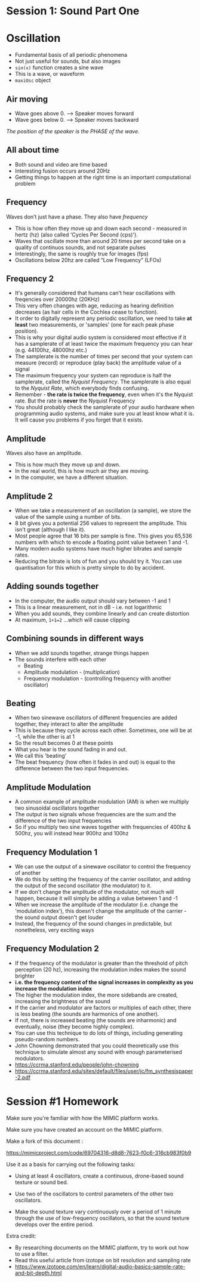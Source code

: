 # Session 1: Sound Part One

# Oscillation

- Fundamental basis of all periodic phenomena
- Not just useful for sounds, but also images
- `sin(x)` function creates a sine wave
- This is a wave, or waveform
- `maxiOsc` object

## Air moving

- Wave goes above 0. --> Speaker moves forward
- Wave goes below 0. --> Speaker moves backward

_The position of the speaker is the PHASE of the wave._

## All about time

- Both sound and video are time based
- Interesting fusion occurs around 20Hz
- Getting things to happen at the right time is an important computational problem

## Frequency

Waves don’t just have a phase. They also have _frequency_

- This is how often they move up and down each second - measured in hertz (hz) (also called 'Cycles Per Second (cps)').
- Waves that oscillate more than around 20 times per second take on a quality of continuos sounds, and not separate pulses
- Interestingly, the same is roughly true for images (fps)
- Oscillations below 20hz are called “Low Frequency” (LFOs)

## Frequency 2

- It's generally considered that humans can't hear oscillations with freqencies over 20000hz (20KHz)
- This very often changes with age, reducing as hearing definition decreases (as hair cells in the Cochlea cease to function).
- It order to digitally represent any periodic oscillation, we need to take **at least** two measurements, or 'samples' (one for each peak phase position).
- This is why your digital audio system is considered most effective if it has a samplerate of at least twice the maximum frequency you can hear (e.g. 44100hz, 48000hz etc.)
- The samplerate is the number of times per second that your system can measure (record) or reproduce (play back) the amplitude value of a signal
- The maximum frequency your system can reproduce is half the samplerate, called the _Nyquist Frequency_. The samplerate is also equal to the _Nyquist Rate_, which everybody finds confusing.
- Remember - **the rate is twice the frequency**, even when it's the Nyquist rate. But the rate is **never** the Nyquist Frequency
- You should probably check the samplerate of your audio hardware when programming audio systems, and make sure you at least know what it is. It will cause you problems if you forget that it exists.

## Amplitude

Waves also have an amplitude.

- This is how much they move up and down.
- In the real world, this is how much air they are moving.
- In the computer, we have a different situation.

## Amplitude 2

- When we take a measurement of an oscillation (a sample), we store the value of the sample using a number of bits.
- 8 bit gives you a potential 256 values to represent the amplitude. This isn't great (although I like it).
- Most people agree that 16 bits per sample is fine. This gives you 65,536 numbers with which to encode a floating point value between 1 and -1.
- Many modern audio systems have much higher bitrates and sample rates.
- Reducing the bitrate is lots of fun and you should try it. You can use quantisation for this which is pretty simple to do by accident.

## Adding sounds together

- In the computer, the audio output should vary between -1 and 1
- This is a linear measurement, not in dB - i.e. not logarithmic
- When you add sounds, they combine linearly and can create distortion
- At maximum, `1+1=2` ...which will cause clipping

## Combining sounds in different ways

- When we add sounds together, strange things happen
- The sounds interfere with each other
  - Beating
  - Amplitude modulation - (multiplication)
  - Frequency modulation - (controlling frequency with another oscillator)
  
## Beating
- When two sinewave oscillators of different frequencies are added together, they interact to alter the amplitude
- This is because they cycle across each other. Sometimes, one will be at -1, while the other is at 1
- So the result becomes 0 at these points
- What you hear is the sound fading in and out.
- We call this 'beating'
- The beat frequency (how often it fades in and out) is equal to the difference between the two input frequencies.
  
## Amplitude Modulation

- A common example of amplitude modulation (AM) is when we multiply two sinusoidal oscillators together
- The output is two signals whose frequencies are the sum and the difference of the two input frequencies
- So if you multiply two sine waves together with frequencies of 400hz & 500hz, you will instead hear 900hz and 100hz

## Frequency Modulation 1
- We can use the output of a sinewave oscillator to control the frequency of another
- We do this by setting the frequency of the carrier oscillator, and adding the output of the second oscillator (the modulator) to it.
- If we don't change the amplitude of the modulator, not much will happen, because it will simply be adding a value between 1 and -1
- When we increase the amplitude of the modulator (i.e. change the 'modulation index'), this doesn't change the amplitude of the carrier - the sound output doesn't get louder
- Instead, the frequency of the sound changes in predictable, but nonetheless, very exciting ways
## Frequency Modulation 2
- If the frequency of the modulator is greater than the threshold of pitch perception (20 hz), increasing the modulation index makes the sound brighter
- **i.e. the frequency content of the signal increases in complexity as you increase the modulation index**
- The higher the modulation index, the more sidebands are created, increasing the brightness of the sound
- If the carrier and modulator are factors or multiples of each other, there is less beating (the sounds are harmonics of one another).
- If not, there is increased beating (the sounds are inharmonic) and eventually, noise (they become highly complex).
- You can use this technique to do lots of things, including generating pseudo-random numbers.
- John Chowning demonstrated that you could theoretically use this technique to simulate almost any sound with enough parameterised modulators.
- https://ccrma.stanford.edu/people/john-chowning
- https://ccrma.stanford.edu/sites/default/files/user/jc/fm_synthesispaper-2.pdf

# Session #1 Homework

Make sure you're familiar with how the MIMIC platform works.

Make sure you have created an account on the MIMIC platform.

Make a fork of this documemt :

https://mimicproject.com/code/69704316-d8d8-7623-f0c6-316cb983f0b9

Use it as a basis for carrying out the following tasks:

- Using at least 4 oscillators, create a continuous, drone-based sound texture or sound bed.

- Use two of the oscillators to control parameters of the other two oscillators.

- Make the sound texture vary continuously over a period of 1 minute through the use of low-frequency oscillators, so that the sound texture develops over the entire period.

Extra credit:

- By researching documents on the MIMIC platform, try to work out how to use a filter.
- Read this useful article from izotope on bit resolution and sampling rate
- https://www.izotope.com/en/learn/digital-audio-basics-sample-rate-and-bit-depth.html
